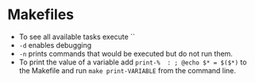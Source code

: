 # Makefiles

* To see all available tasks execute ``
* `-d` enables debugging
* `-n` prints commands that would be executed but do not run them.
* To print the value of a variable add `print-%  : ; @echo $* = $($*)` to the Makefile and run `make print-VARIABLE` from the command line.
